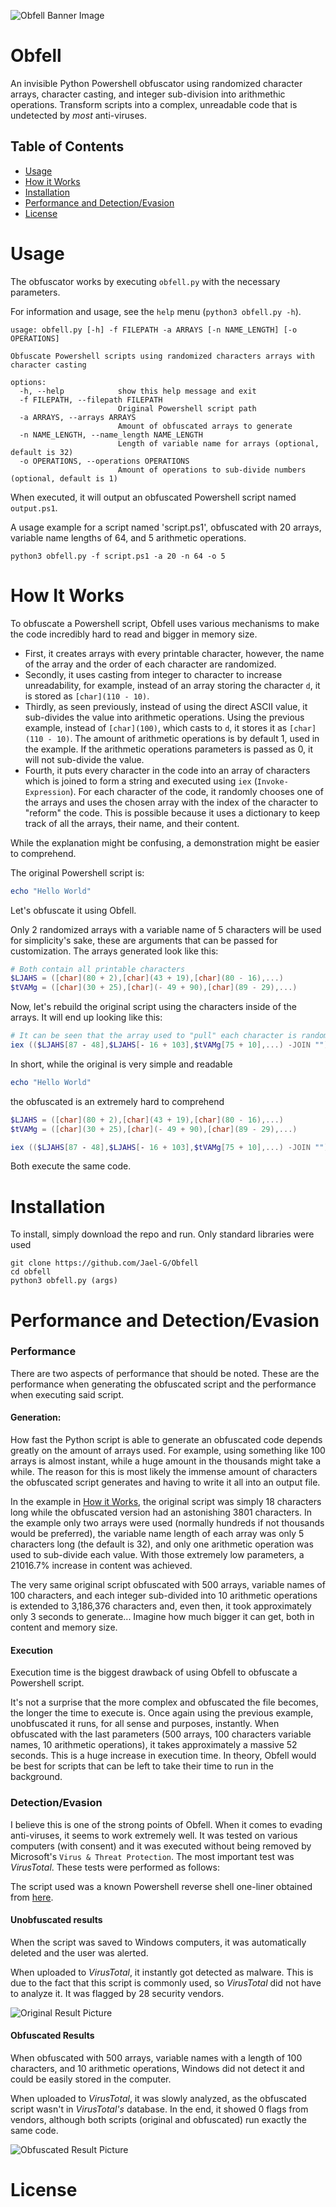 ![Obfell Banner Image](/images/obfell_banner.png)

# Obfell

An invisible Python Powershell obfuscator using randomized character arrays, character casting, and integer sub-division into arithmethic operations. Transform scripts into a complex, unreadable code that 
is undetected by _most_ anti-viruses. 

## Table of Contents
- [Usage](#usage)
- [How it Works](#how-it-works)
- [Installation](#installation)
- [Performance and Detection/Evasion](#performance-and-detectionevasion)
- [License](#license)

# Usage

The obfuscator works by executing `obfell.py` with the necessary parameters.

For information and usage, see the `help` menu (`python3 obfell.py -h`).

```
usage: obfell.py [-h] -f FILEPATH -a ARRAYS [-n NAME_LENGTH] [-o OPERATIONS]

Obfuscate Powershell scripts using randomized characters arrays with character casting

options:
  -h, --help            show this help message and exit
  -f FILEPATH, --filepath FILEPATH
                        Original Powershell script path
  -a ARRAYS, --arrays ARRAYS
                        Amount of obfuscated arrays to generate
  -n NAME_LENGTH, --name_length NAME_LENGTH
                        Length of variable name for arrays (optional, default is 32)
  -o OPERATIONS, --operations OPERATIONS
                        Amount of operations to sub-divide numbers (optional, default is 1)
```

When executed, it will output an obfuscated Powershell script named `output.ps1`.

A usage example for a script named 'script.ps1', obfuscated with 20 arrays, variable name lengths of 64, and 5 arithmetic operations.
```shell
python3 obfell.py -f script.ps1 -a 20 -n 64 -o 5
```

# How It Works
To obfuscate a Powershell script, Obfell uses various mechanisms to make the code incredibly hard to read and bigger in memory size. 
* First, it creates arrays with every printable character, however, the name of the array and the order of each character are randomized.
* Secondly, it uses casting from integer to character to increase unreadability, for example, instead of an array storing the character `d`, it is stored as `[char](110 - 10)`.
* Thirdly, as seen previously, instead of using the direct ASCII value, it sub-divides the value into arithmetic operations. Using the previous example, instead of `[char](100)`, which casts to `d`, it stores it as `[char](110 - 10)`. The amount of arithmetic operations is by default 1, used in the example. If the arithmetic operations parameters is passed as 0, it will not sub-divide the value. 
* Fourth, it puts every character in the code into an array of characters which is joined to form a string and executed using `iex` (`Invoke-Expression`). For each character of the code, it randomly chooses one of the arrays and uses the chosen array with the index of the character to "reform" the code. This is possible because it uses a dictionary to keep track of all the arrays, their name, and their content.

While the explanation might be confusing, a demonstration might be easier to comprehend.

The original Powershell script is:
```ps1
echo "Hello World"
```
Let's obfuscate it using Obfell.

Only 2 randomized arrays with a variable name of 5 characters will be used for simplicity's sake, these are arguments that can be passed for customization. The arrays generated look like this:

```ps1
# Both contain all printable characters
$LJAHS = ([char](80 + 2),[char](43 + 19),[char](80 - 16),...)
$tVAMg = ([char](30 + 25),[char](- 49 + 90),[char](89 - 29),...)
```

Now, let's rebuild the original script using the characters inside of the arrays. It will end up looking like this:

```ps1
# It can be seen that the array used to "pull" each character is random
iex (($LJAHS[87 - 48],$LJAHS[- 16 + 103],$tVAMg[75 + 10],...) -JOIN "")
```

In short, while the original is very simple and readable
```ps1
echo "Hello World"
```
the obfuscated is an extremely hard to comprehend
```ps1
$LJAHS = ([char](80 + 2),[char](43 + 19),[char](80 - 16),...)
$tVAMg = ([char](30 + 25),[char](- 49 + 90),[char](89 - 29),...)

iex (($LJAHS[87 - 48],$LJAHS[- 16 + 103],$tVAMg[75 + 10],...) -JOIN "")
```
Both execute the same code. 

# Installation
To install, simply download the repo and run. Only standard libraries were used
```
git clone https://github.com/Jael-G/Obfell
cd obfell
python3 obfell.py (args)
```

# Performance and Detection/Evasion
### Performance
There are two aspects of performance that should be noted. These are the performance when generating the obfuscated script and the performance when executing said script.

#### Generation:

How fast the Python script is able to generate an obfuscated code depends greatly on the amount of arrays used. For example, using something like 100 arrays is almost instant, while a huge amount in the thousands might take a while. The reason for this is most likely the immense amount of characters the obfuscated script generates and having to write it all into an output file. 

In the example in [How it Works](#how-it-works), the original script was simply 18 characters long while the obfuscated version had an astonishing 3801 characters. In the example only two arrays were used (normally hundreds if not thousands would be preferred), the variable name length of each array was only 5 characters long (the default is 32), and only one arithmetic operation was used to sub-divide each value. With those extremely low parameters, a 21016.7% increase in content was achieved.

The very same original script obfuscated with 500 arrays, variable names of 100 characters, and each integer sub-divided into 10 arithmetic operations is extended to 3,186,376 characters and, even then, it took approximately only 3 seconds to generate... Imagine how much bigger it can get, both in content and memory size. 

#### Execution
Execution time is the biggest drawback of using Obfell to obfuscate a Powershell script.

It's not a surprise that the more complex and obfuscated the file becomes, the longer the time to execute is. Once again using the previous example, unobfuscated it runs, for all sense and purposes, instantly. When obfuscated with the last parameters (500 arrays, 100 characters variable names, 10 arithmetic operations), it takes approximately a massive 52 seconds. This is a huge increase in execution time. In theory, Obfell would be best for scripts that can be left to take their time to run in the background.

### Detection/Evasion
I believe this is one of the strong points of Obfell. When it comes to evading anti-viruses, it seems to work extremely well. It was tested on various computers (with consent) and it was executed without being removed by Microsoft's `Virus & Threat Protection`. The most important test was _VirusTotal_. These tests were performed as follows:

The script used was a known Powershell reverse shell one-liner obtained from [here](https://gist.github.com/egre55/c058744a4240af6515eb32b2d33fbed3).

#### Unobfuscated results
When the script was saved to Windows computers, it was automatically deleted and the user was alerted. 

When uploaded to _VirusTotal_, it instantly got detected as malware. This is due to the fact that this script is commonly used, so _VirusTotal_ did not have to analyze it. It was flagged by 28 security vendors.

![Original Result Picture](/images/original_result.png)

#### Obfuscated Results
When obfuscated with 500 arrays, variable names with a length of 100 characters, and 10 arithmetic operations, Windows did not detect it and could be easily stored in the computer. 

When uploaded to _VirusTotal_, it was slowly analyzed, as the obfuscated script wasn't in _VirusTotal's_ database. In the end, it showed 0 flags from vendors, although both scripts (original and obfuscated) run exactly the same code. 

![Obfuscated Result Picture](/images/obfuscated_result.png)

# License